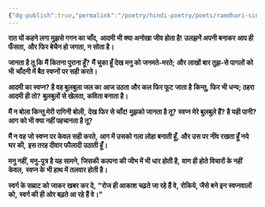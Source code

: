 ```yaml
---
{"dg-publish":true,"permalink":"/poetry/hindi-poetry/poets/ramdhari-singh-dinkar/neel-kusum/02-chand-aur-kavi/"}
---
```


**रात यों कहने लगा मुझसे गगन का चाँद,**
**आदमी भी क्या अनोखा जीव होता है!**
**उलझनें अपनी बनाकर आप ही फँसता,**
**और फिर बेचैन हो जगता, न सोता है।**

**जानता है तू कि मैं कितना पुराना हूँ?**
**मैं चुका हूँ देख मनु को जनमते-मरते;**
**और लाखों बार तुझ-से पागलों को भी**
**चाँदनी में बैठ स्वप्नों पर सही करते।**

**आदमी का स्वप्न? है वह बुलबुला जल का**
**आज उठता और कल फिर फूट जाता है**
**किन्तु, फिर भी धन्य; ठहरा आदमी ही तो?**
**बुलबुलों से खेलता, कविता बनाता है।**

**मैं न बोला किन्तु मेरी रागिनी बोली,**
**देख फिर से चाँद! मुझको जानता है तू?**
**स्वप्न मेरे बुलबुले हैं? है यही पानी?**
**आग को भी क्या नहीं पहचानता है तू?**

**मैं न वह जो स्वप्न पर केवल सही करते,**
**आग में उसको गला लोहा बनाती हूँ,**
**और उस पर नींव रखता हूँ नये घर की,**
**इस तरह दीवार फौलादी उठाती हूँ।**

**मनु नहीं, मनु-पुत्र है यह सामने, जिसकी**
**कल्पना की जीभ में भी धार होती है,**
**वाण ही होते विचारों के नहीं केवल,**
**स्वप्न के भी हाथ में तलवार होती है।**

**स्वर्ग के सम्राट को जाकर खबर कर दे,**
**"रोज ही आकाश चढ़ते जा रहे हैं वे,**
**रोकिये, जैसे बने इन स्वप्नवालों को,**
**स्वर्ग की ही ओर बढ़ते आ रहे हैं वे।"**